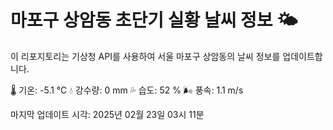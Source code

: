 
# 마포구 상암동 초단기 실황 날씨 정보 🌤️

이 리포지토리는 기상청 API를 사용하여 서울 마포구 상암동의 날씨 정보를 업데이트합니다. 

🌡️ 기온: -5.1 ℃
💧 강수량: 0 mm
💦 습도: 52 %
🌬️ 풍속: 1.1 m/s

마지막 업데이트 시각: 2025년 02월 23일 03시 11분    
